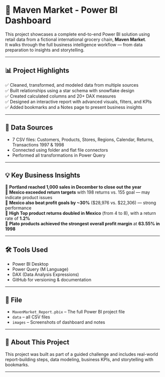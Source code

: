 # 🛒 Maven Market - Power BI Dashboard

This project showcases a complete end-to-end Power BI solution using retail data from a fictional international grocery chain, **Maven Market**.  
It walks through the full business intelligence workflow — from data preparation to insights and storytelling.

---

## 📊 Project Highlights

✅ Cleaned, transformed, and modeled data from multiple sources  
✅ Built relationships using a star schema with snowflake design  
✅ Created calculated columns and 20+ DAX measures  
✅ Designed an interactive report with advanced visuals, filters, and KPIs  
✅ Added bookmarks and a Notes page to present business insights

---

## 📁 Data Sources

- 7 CSV files: Customers, Products, Stores, Regions, Calendar, Returns, Transactions 1997 & 1998  
- Connected using folder and flat file connectors  
- Performed all transformations in Power Query

---

## 💡 Key Business Insights

📍 **Portland reached 1,000 sales in December to close out the year**  
📍 **Mexico exceeded return targets** with 198 returns vs. 155 goal — may indicate product issues  
📍 **Mexico also beat profit goals by ~30%** ($28,976 vs. $22,306) — strong performance  
📍 **High Top product returns doubled in Mexico** (from 4 to 8), with a return rate of **1.2%**  
📍 **Plato products achieved the strongest overall profit margin** at **63.55% in 1998**

---


## 🛠 Tools Used

- Power BI Desktop  
- Power Query (M Language)  
- DAX (Data Analysis Expressions)  
- GitHub for versioning & documentation

---

## 📁 File

- `MavenMarket_Report.pbix` – The full Power BI project file
- `data` – all CSV files
- `images` – Screenshots of dashboard and notes

---

## 📌 About This Project

This project was built as part of a guided challenge and includes real-world report-building steps, data modeling, business KPIs, and storytelling with bookmarks.

---

